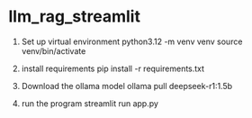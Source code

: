 # llm_rag_streamlit

1. Set up virtual environment
python3.12 -m venv venv
source venv/bin/activate

2. install requirements
pip install -r requirements.txt

3. Download the ollama model
ollama pull deepseek-r1:1.5b

4. run the program
streamlit run app.py